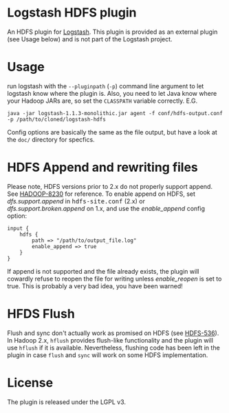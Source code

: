 Logstash HDFS plugin
=============

An HDFS plugin for [Logstash](http://logstash.net). This plugin is provided as an external plugin (see Usage below) and is not part of the Logstash project.

Usage
=============

run logstash with the `--pluginpath` (`-p`) command line argument to let logstash know where the plugin is. Also, you need to let Java know where your Hadoop JARs are, so set the `CLASSPATH` variable correctly.
E.G.

    java -jar logstash-1.1.3-monolithic.jar agent -f conf/hdfs-output.conf -p /path/to/cloned/logstash-hdfs


Config options are basically the same as the file output, but have a look at the `doc/` directory for specfics. 

HDFS Append and rewriting files
=============
Please note, HDFS versions prior to 2.x do not properly support append. See [HADOOP-8230](https://issues.apache.org/jira/browse/HADOOP-8230) for reference.
To enable append on HDFS, set _dfs.support.append_ in <tt>hdfs-site.conf</tt> (2.x) or _dfs.support.broken.append_ on 1.x, and use the *enable_append* config option:

    input {
        hdfs {
            path => "/path/to/output_file.log"
            enable_append => true
        }
    }

If append is not supported and the file already exists, the plugin will cowardly refuse to reopen the file for writing unless *enable_reopen* is set to true.
This is probably a very bad idea, you have been warned!

HFDS Flush
=============
Flush and sync don't actually work as promised on HDFS (see [HDFS-536](https://issues.apache.org/jira/browse/HDFS-536)).
In Hadoop 2.x, `hflush` provides flush-like functionality and the plugin will use `hflush` if it is available.
Nevertheless, flushing code has been left in the plugin in case `flush` and `sync` will work on some HDFS implementation.

License
=============
The plugin is released under the LGPL v3.

